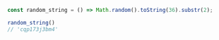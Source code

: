 ~~~ javascript
const random_string = () => Math.random().toString(36).substr(2);

random_string()
// 'cqp173j3bm4'
~~~